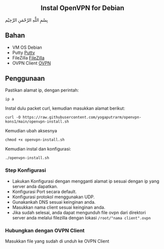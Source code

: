 <h2 align="center">Instal OpenVPN for Debian</h2>
بِسْمِ اللَّهِ الرَّحْمَنِ الرَّحِيْم

## Bahan
- VM OS Debian 
- Putty [Putty](https://putty.org/)
- FileZilla [FileZilla](https://filezilla-project.org/)
- OVPN Client [OVPN](https://openvpn.net/)

## Penggunaan 

Pastikan alamat ip, dengan perintah:
```
ip a
```

Instal dulu packet curl, kemudian masukkan alamat berikut:
```
curl -O https://raw.githubusercontent.com/yogaputrarm/openvpn-kons1/main/openvpn-install.sh
```

Kemudian ubah aksesnya

```
chmod +x openvpn-install.sh
```

Kemudian instal dan konfigurasi:

```
./openvpn-install.sh
```
### Step Konfigurasi
- Lakukan Konfigurasi dengan mengganti alamat ip sesuai dengan ip yang server anda dapatkan.
- Konfigurasi Port secara default.
- Konfigurasi protokol menggunakan UDP.
- Gunakankah DNS sesuai keinginan anda. 
- Masukkan nama client sesuai keinginan anda.
- Jika sudah selesai, anda dapat mengunduh file ovpn dari direktori server anda melalui filezilla dengan lokasi `/root/"nama client".ovpn`

### Hubungkan dengan OVPN Client
Masukkan file yang sudah di unduh ke OVPN Client 
